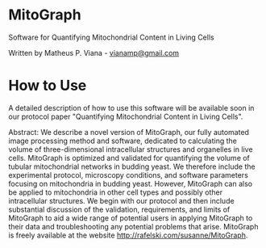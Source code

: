 MitoGraph
=========

Software for Quantifying Mitochondrial Content in Living Cells

Written by Matheus P. Viana - vianamp@gmail.com

How to Use
==========

A detailed description of how to use this software will be available soon in our protocol paper "Quantifying Mitochondrial Content in Living Cells".

Abstract: We describe a novel version of MitoGraph, our fully automated image processing method and software, dedicated to calculating the volume of three-dimensional intracellular structures and organelles in live cells. MitoGraph is optimized and validated for quantifying the volume of tubular mitochondrial networks in budding yeast. We therefore include the experimental protocol, microscopy conditions, and software parameters focusing on mitochondria in budding yeast. However, MitoGraph can also be applied to mitochondria in other cell types and possibly other intracellular structures. We begin with our protocol and then include substantial discussion of the validation, requirements, and limits of MitoGraph to aid a wide range of potential users in applying MitoGraph to their data and troubleshooting any potential problems that arise. MitoGraph is freely available at the website http://rafelski.com/susanne/MitoGraph.

